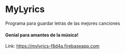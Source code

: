 # MyLyrics


Programa para guardar letras de las mejores canciones


<h4>Genial para amantes de la música!</h4>


Link: https://mylyrics-f8d4a.firebaseapp.com